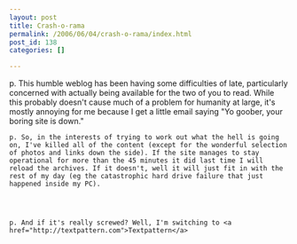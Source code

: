 ```yaml
---
layout: post
title: Crash-o-rama
permalink: /2006/06/04/crash-o-rama/index.html
post_id: 138
categories: []

---
```


p. This humble weblog has been having some difficulties of late, particularly concerned with actually being available for the two of you to read. While this probably doesn't cause much of a problem for humanity at large, it's mostly annoying for me because I get a little email saying "Yo goober, your boring site is down."




	p. So, in the interests of trying to work out what the hell is going on, I've killed all of the content (except for the wonderful selection of photos and links down the side). If the site manages to stay operational for more than the 45 minutes it did last time I will reload the archives. If it doesn't, well it will just fit in with the rest of my day (eg the catastrophic hard drive failure that just happened inside my PC).




	p. And if it's really screwed? Well, I'm switching to <a href="http://textpattern.com">Textpattern</a>

